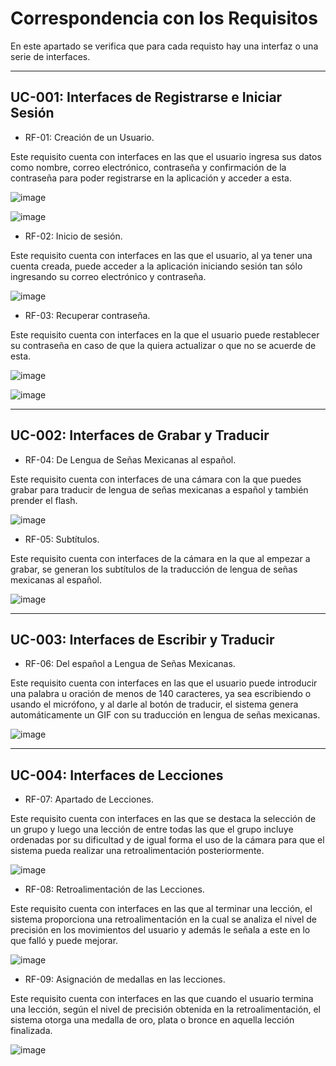 # Correspondencia con los Requisitos

En este apartado se verifica que para cada requisto hay una interfaz o una serie de interfaces.

---

## UC-001: Interfaces de Registrarse e Iniciar Sesión

* RF-01: Creación de un Usuario.

Este requisito cuenta con interfaces en las que el usuario ingresa sus datos como nombre, correo electrónico, contraseña y confirmación de la contraseña para poder registrarse en la aplicación y acceder a esta.

![image](https://github.com/alejandrolopezmldndo/FIS---EQUIPO-6/assets/143463559/61755982-23ac-4b6e-8994-8c2d332d2455)

![image](https://github.com/alejandrolopezmldndo/FIS---EQUIPO-6/assets/143463559/e4e3d9ca-988c-4583-b441-84a46ca6a9d3)

* RF-02: Inicio de sesión.

Este requisito cuenta con interfaces en las que el usuario, al ya tener una cuenta creada, puede acceder a la aplicación iniciando sesión tan sólo ingresando su correo electrónico y contraseña.

![image](https://github.com/alejandrolopezmldndo/FIS---EQUIPO-6/assets/143463559/bb6d4d0f-4c69-4f45-be32-09283cfb7fb4)

* RF-03: Recuperar contraseña.

Este requisito cuenta con interfaces en la que el usuario puede restablecer su contraseña en caso de que la quiera actualizar o que no se acuerde de esta.

![image](https://github.com/alejandrolopezmldndo/FIS---EQUIPO-6/assets/143463559/104d9aaa-e75b-44e8-a6c5-092b8722c8c8)

![image](https://github.com/alejandrolopezmldndo/FIS---EQUIPO-6/assets/143463559/1ece6884-9e21-4ca0-8632-4f2effebd1c1)

---

## UC-002: Interfaces de Grabar y Traducir

* RF-04: De Lengua de Señas Mexicanas al español.

Este requisito cuenta con interfaces de una cámara con la que puedes grabar para traducir de lengua de señas mexicanas a español y también prender el flash.

![image](https://github.com/alejandrolopezmldndo/FIS---EQUIPO-6/assets/143463559/c29b7ddc-bc56-48ee-b4db-970860a6d5a4)

* RF-05: Subtítulos.

Este requisito cuenta con interfaces de la cámara en la que al empezar a grabar, se generan los subtítulos de la traducción de lengua de señas mexicanas al español.

![image](https://github.com/alejandrolopezmldndo/FIS---EQUIPO-6/assets/143463559/8d1e80b1-8909-4d59-aa30-bdd132afe23e)

---

## UC-003: Interfaces de Escribir y Traducir

* RF-06: Del español a Lengua de Señas Mexicanas.

Este requisito cuenta con interfaces en las que el usuario puede introducir una palabra u oración de menos de 140 caracteres, ya sea escribiendo o usando el micrófono, y al darle al botón de traducir, el sistema genera automáticamente un GIF con su traducción en lengua de señas mexicanas.

![image](https://github.com/alejandrolopezmldndo/FIS---EQUIPO-6/assets/143463559/163fda29-f81c-47bb-a908-4059f4d65451)

---

## UC-004: Interfaces de Lecciones

* RF-07: Apartado de Lecciones.

Este requisito cuenta con interfaces en las que se destaca la selección de un grupo y luego una lección de entre todas las que el grupo incluye ordenadas por su dificultad y de igual forma el uso de la cámara para que el sistema pueda realizar una retroalimentación posteriormente.

![image](https://github.com/alejandrolopezmldndo/FIS---EQUIPO-6/assets/143463559/18fa280f-434f-42f9-af4e-ceb78e342233)

* RF-08: Retroalimentación de las Lecciones.

Este requisito cuenta con interfaces en las que al terminar una lección, el sistema proporciona una retroalimentación en la cual se analiza el nivel de precisión en los movimientos del usuario y además le señala a este en lo que falló y puede mejorar.

![image](https://github.com/alejandrolopezmldndo/FIS---EQUIPO-6/assets/143463559/66ed9240-96d6-46f4-b7e8-c279f6ce035d)

* RF-09: Asignación de medallas en las lecciones.

Este requisito cuenta con interfaces en las que cuando el usuario termina una lección, según el nivel de precisión obtenida en la retroalimentación, el sistema otorga una medalla de oro, plata o bronce en aquella lección finalizada.

![image](https://github.com/alejandrolopezmldndo/FIS---EQUIPO-6/assets/143463559/bfb03f3c-2bea-4410-8e62-6c12c16dc51c)
